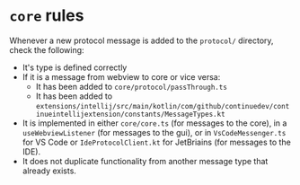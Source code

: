 # `core` rules

Whenever a new protocol message is added to the `protocol/` directory, check the following:

- It's type is defined correctly
- If it is a message from webview to core or vice versa:
  - It has been added to `core/protocol/passThrough.ts`
  - It has been added to `extensions/intellij/src/main/kotlin/com/github/continuedev/continueintellijextension/constants/MessageTypes.kt`
- It is implemented in either `core/core.ts` (for messages to the core), in a `useWebviewListener` (for messages to the gui), or in `VsCodeMessenger.ts` for VS Code or `IdeProtocolClient.kt` for JetBriains (for messages to the IDE).
- It does not duplicate functionality from another message type that already exists.
